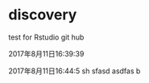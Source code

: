 # discovery
test for Rstudio git hub 

2017年8月11日16:39:39

2017年8月11日16:44:5
sh   sfasd   asdfas b  